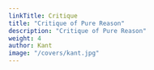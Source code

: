 ```yaml
---
linkTitle: Critique
title: "Critique of Pure Reason"
description: "Critique of Pure Reason"
weight: 4
author: Kant
image: "/covers/kant.jpg"
---
```

